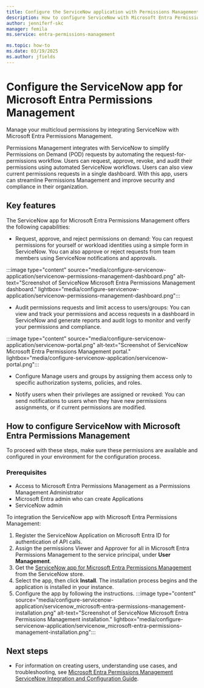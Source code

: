 ```yaml
---
title: Configure the ServiceNow application with Permissions Management
description: How to configure ServiceNow with Microsoft Entra Permissions Management.
author: jenniferf-skc
manager: femila
ms.service: entra-permissions-management

ms.topic: how-to
ms.date: 03/19/2025
ms.author: jfields
---
```


# Configure the ServiceNow app for Microsoft Entra Permissions Management

Manage your multicloud permissions by integrating ServiceNow with Microsoft Entra Permissions Management. 

Permissions Management integrates with ServiceNow to simplify Permissions on Demand (POD) requests by automating the request-for-permissions workflow. Users can request, approve, revoke, and audit their permissions using automated ServiceNow workflows. Users can also view current permissions requests in a single dashboard. With this app, users can streamline Permissions Management and improve security and compliance in their organization.

## Key features

The ServiceNow app for Microsoft Entra Permissions Management offers the following capabilities:

- Request, approve, and reject permissions on demand: You can request permissions for yourself or workload identities using a simple form in ServiceNow. You can also approve or reject requests from team members using ServiceNow notifications and approvals.

:::image type="content" source="media/configure-servicenow-application/servicenow-permissions-management-dashboard.png" alt-text="Screenshot of ServiceNow Microsoft Entra Permissions Management dashboard." lightbox="media/configure-servicenow-application/servicenow-permissions-management-dashboard.png":::

- Audit permissions requests and limit access to users/groups: You can view and track your permissions and access requests in a dashboard in ServiceNow and generate reports and audit logs to monitor and verify your permissions and compliance. 

:::image type="content" source="media/configure-servicenow-application/servicenow-portal.png" alt-text="Screenshot of ServiceNow Microsoft Entra Permissions Management portal." lightbox="media/configure-servicenow-application/servicenow-portal.png":::

- Configure Manage users and groups by assigning them access only to specific authorization systems, policies, and roles.

- Notify users when their privileges are assigned or revoked: You can send notifications to users when they have new permissions assignments, or if current permissions are modified.


## How to configure ServiceNow with Microsoft Entra Permissions Management

To proceed with these steps, make sure these permissions are available and configured in your environment for the configuration process.

### Prerequisites

- Access to Microsoft Entra Permissions Management as a Permissions Management Administrator
- Microsoft Entra admin who can create Applications
- ServiceNow admin

To integration the ServiceNow app with Microsoft Entra Permissions Management:

1.	Register the ServiceNow Application on Microsoft Entra ID for authentication of API calls. 
2.	Assign the permissions Viewer and Approver for all in Microsoft Entra Permissions Management to the service principal, under **User Management**. 
3.	Get the [ServiceNow app for Microsoft Entra Permissions Management](https://store.servicenow.com/sn_appstore_store.do#!/store/application/24073ae31bfca9100e564082b24bcb56/1.1.0) from the ServiceNow store.
4.	Select the app, then click **Install**. 
The installation process begins and the application is installed in your instance.
5. Configure the app by following the instructions.
:::image type="content" source="media/configure-servicenow-application/servicenow_microsoft-entra-permissions-management-installation.png" alt-text="Screenshot of ServiceNow Microsoft Entra Permissions Management installation." lightbox="media/configure-servicenow-application/servicenow_microsoft-entra-permissions-management-installation.png":::


## Next steps

- For information on creating users, understanding use cases, and troubleshooting, see [Microsoft Entra Permissions Management ServiceNow Integration and Configuration Guide](https://store.servicenow.com/appStoreAttachments.do?sys_id=2f17e5841bbd3d50e0190d48624bcb2c).
